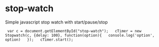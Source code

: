 # stop-watch
Simple javascript stop watch with start/pause/stop


`
var c = document.getElementById("stop-watch");  
cTimer = new Stopwatch(c, {delay: 100}, function(option){  
  console.log('option', option)  
});  
cTimer.start();`
